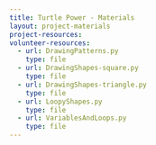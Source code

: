 ```yaml
---
title: Turtle Power - Materials
layout: project-materials
project-resources:
volunteer-resources:
  - url: DrawingPatterns.py
    type: file
  - url: DrawingShapes-square.py
    type: file
  - url: DrawingShapes-triangle.py
    type: file
  - url: LoopyShapes.py
    type: file
  - url: VariablesAndLoops.py
    type: file
---
```

